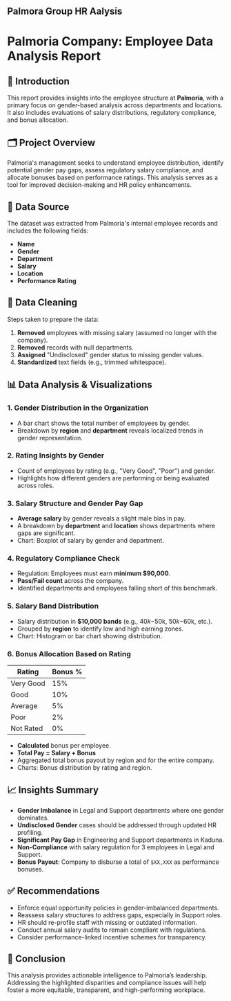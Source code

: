 ## Palmora Group HR Aalysis


# Palmoria Company: Employee Data Analysis Report

## 📌 Introduction
This report provides insights into the employee structure at **Palmoria**, with a primary focus on gender-based analysis across departments and locations. It also includes evaluations of salary distributions, regulatory compliance, and bonus allocation.

## 🗂 Project Overview
Palmoria's management seeks to understand employee distribution, identify potential gender pay gaps, assess regulatory salary compliance, and allocate bonuses based on performance ratings. This analysis serves as a tool for improved decision-making and HR policy enhancements.

## 📁 Data Source
The dataset was extracted from Palmoria's internal employee records and includes the following fields:
- **Name**
- **Gender**
- **Department**
- **Salary**
- **Location**
- **Performance Rating**

## 🧹 Data Cleaning
Steps taken to prepare the data:
1. **Removed** employees with missing salary (assumed no longer with the company).
2. **Removed** records with null departments.
3. **Assigned** "Undisclosed" gender status to missing gender values.
4. **Standardized** text fields (e.g., trimmed whitespace).

## 📊 Data Analysis & Visualizations

### 1. Gender Distribution in the Organization
- A bar chart shows the total number of employees by gender.
- Breakdown by **region** and **department** reveals localized trends in gender representation.

### 2. Rating Insights by Gender
- Count of employees by rating (e.g., "Very Good", "Poor") and gender.
- Highlights how different genders are performing or being evaluated across roles.

### 3. Salary Structure and Gender Pay Gap
- **Average salary** by gender reveals a slight male bias in pay.
- A breakdown by **department** and **location** shows departments where gaps are significant.
- Chart: Boxplot of salary by gender and department.

### 4. Regulatory Compliance Check
- Regulation: Employees must earn **minimum $90,000**.
- **Pass/Fail count** across the company.
- Identified departments and employees falling short of this benchmark.

### 5. Salary Band Distribution
- Salary distribution in **$10,000 bands** (e.g., $40k-$50k, $50k-$60k, etc.).
- Grouped by **region** to identify low and high earning zones.
- Chart: Histogram or bar chart showing distribution.

### 6. Bonus Allocation Based on Rating

| Rating       | Bonus % |
|--------------|----------|
| Very Good    | 15%     |
| Good         | 10%     |
| Average      | 5%      |
| Poor         | 2%      |
| Not Rated    | 0%      |

- **Calculated** bonus per employee.
- **Total Pay = Salary + Bonus**
- Aggregated total bonus payout by region and for the entire company.
- Charts: Bonus distribution by rating and region.

## 📈 Insights Summary
- **Gender Imbalance** in Legal and Support departments where one gender dominates.
- **Undisclosed Gender** cases should be addressed through updated HR profiling.
- **Significant Pay Gap** in Engineering and Support departments in Kaduna.
- **Non-Compliance** with salary regulation for 3 employees in Legal and Support.
- **Bonus Payout**: Company to disburse a total of `$XX,XXX` as performance bonuses.

## ✅ Recommendations
- Enforce equal opportunity policies in gender-imbalanced departments.
- Reassess salary structures to address gaps, especially in Support roles.
- HR should re-profile staff with missing or outdated information.
- Conduct annual salary audits to remain compliant with regulations.
- Consider performance-linked incentive schemes for transparency.

## 📌 Conclusion
This analysis provides actionable intelligence to Palmoria’s leadership. Addressing the highlighted disparities and compliance issues will help foster a more equitable, transparent, and high-performing workplace.


